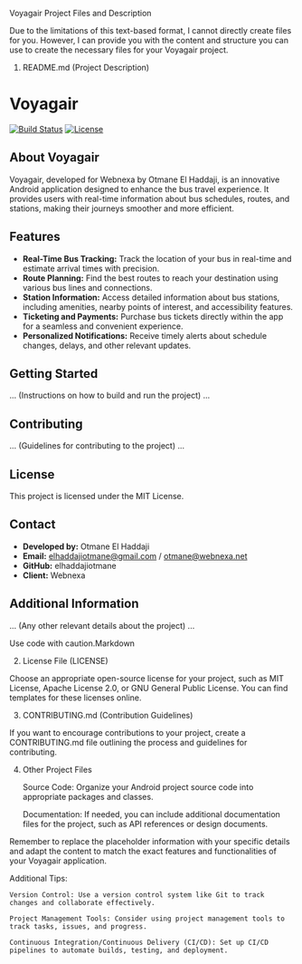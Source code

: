 Voyagair Project Files and Description

Due to the limitations of this text-based format, I cannot directly create files for you. However, I can provide you with the content and structure you can use to create the necessary files for your Voyagair project.

1. README.md (Project Description)

      
# Voyagair

[![Build Status](https://img.shields.io/badge/build-passing-brightgreen.svg)](https://github.com/elhaddajiotmane/voyagair) 
[![License](https://img.shields.io/badge/license-MIT-blue.svg)](https://github.com/elhaddajiotmane/voyagair/blob/master/LICENSE)

## About Voyagair

Voyagair, developed for Webnexa by Otmane El Haddaji, is an innovative Android application designed to enhance the bus travel experience. It provides users with real-time information about bus schedules, routes, and stations, making their journeys smoother and more efficient.

## Features

* **Real-Time Bus Tracking:** Track the location of your bus in real-time and estimate arrival times with precision.
* **Route Planning:** Find the best routes to reach your destination using various bus lines and connections.
* **Station Information:** Access detailed information about bus stations, including amenities, nearby points of interest, and accessibility features.
* **Ticketing and Payments:** Purchase bus tickets directly within the app for a seamless and convenient experience.
* **Personalized Notifications:** Receive timely alerts about schedule changes, delays, and other relevant updates.

## Getting Started

... (Instructions on how to build and run the project) ... 

## Contributing

... (Guidelines for contributing to the project) ...

## License

This project is licensed under the MIT License. 

## Contact

* **Developed by:** Otmane El Haddaji
* **Email:** elhaddajiotmane@gmail.com / otmane@webnexa.net
* **GitHub:** elhaddajiotmane
* **Client:** Webnexa

## Additional Information

... (Any other relevant details about the project) ...

    

Use code with caution.Markdown

2. License File (LICENSE)

Choose an appropriate open-source license for your project, such as MIT License, Apache License 2.0, or GNU General Public License. You can find templates for these licenses online.

3. CONTRIBUTING.md (Contribution Guidelines)

If you want to encourage contributions to your project, create a CONTRIBUTING.md file outlining the process and guidelines for contributing.

4. Other Project Files

    Source Code: Organize your Android project source code into appropriate packages and classes.

    Documentation: If needed, you can include additional documentation files for the project, such as API references or design documents.

Remember to replace the placeholder information with your specific details and adapt the content to match the exact features and functionalities of your Voyagair application.

Additional Tips:

    Version Control: Use a version control system like Git to track changes and collaborate effectively.

    Project Management Tools: Consider using project management tools to track tasks, issues, and progress.

    Continuous Integration/Continuous Delivery (CI/CD): Set up CI/CD pipelines to automate builds, testing, and deployment.

